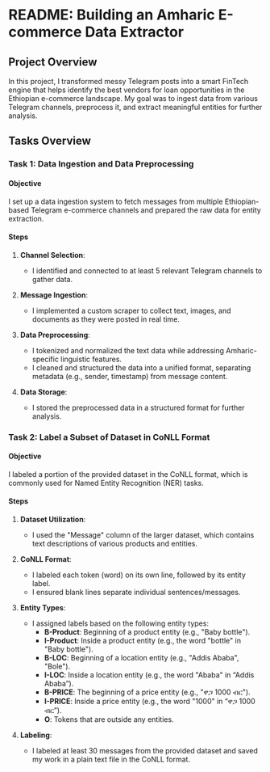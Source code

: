# README: Building an Amharic E-commerce Data Extractor

## Project Overview

In this project, I transformed messy Telegram posts into a smart FinTech engine that helps identify the best vendors for loan opportunities in the Ethiopian e-commerce landscape. My goal was to ingest data from various Telegram channels, preprocess it, and extract meaningful entities for further analysis.

## Tasks Overview

### Task 1: Data Ingestion and Data Preprocessing

#### Objective
I set up a data ingestion system to fetch messages from multiple Ethiopian-based Telegram e-commerce channels and prepared the raw data for entity extraction.

#### Steps

1. **Channel Selection**:
   - I identified and connected to at least 5 relevant Telegram channels to gather data.

2. **Message Ingestion**:
   - I implemented a custom scraper to collect text, images, and documents as they were posted in real time.

3. **Data Preprocessing**:
   - I tokenized and normalized the text data while addressing Amharic-specific linguistic features.
   - I cleaned and structured the data into a unified format, separating metadata (e.g., sender, timestamp) from message content.

4. **Data Storage**:
   - I stored the preprocessed data in a structured format for further analysis.

### Task 2: Label a Subset of Dataset in CoNLL Format

#### Objective
I labeled a portion of the provided dataset in the CoNLL format, which is commonly used for Named Entity Recognition (NER) tasks.

#### Steps

1. **Dataset Utilization**:
   - I used the "Message" column of the larger dataset, which contains text descriptions of various products and entities.

2. **CoNLL Format**:
   - I labeled each token (word) on its own line, followed by its entity label.
   - I ensured blank lines separate individual sentences/messages.

3. **Entity Types**:
   - I assigned labels based on the following entity types:
     - **B-Product**: Beginning of a product entity (e.g., "Baby bottle").
     - **I-Product**: Inside a product entity (e.g., the word "bottle" in "Baby bottle").
     - **B-LOC**: Beginning of a location entity (e.g., "Addis Ababa", "Bole").
     - **I-LOC**: Inside a location entity (e.g., the word "Ababa" in “Addis Ababa”).
     - **B-PRICE**: The beginning of a price entity (e.g., "ዋጋ 1000 ብር").
     - **I-PRICE**: Inside a price entity (e.g., the word "1000" in “ዋጋ 1000 ብር”).
     - **O**: Tokens that are outside any entities.

4. **Labeling**:
   - I labeled at least 30 messages from the provided dataset and saved my work in a plain text file in the CoNLL format.

